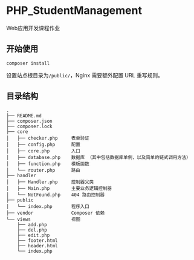 # PHP_StudentManagement
Web应用开发课程作业

## 开始使用
```
composer install
```
设置站点根目录为`/public/`，Nginx 需要额外配置 URL 重写规则。

## 目录结构
```
.
├── README.md
├── composer.json
├── composer.lock
├── core
│   ├── checker.php     表单验证
│   ├── config.php      配置
│   ├── core.php        入口
│   ├── database.php    数据库 （其中包括数据库单例，以及简单的链式调用方法）
│   ├── function.php    模板函数
│   └── router.php      路由
├── handler
│   ├── Handler.php     控制器父类
│   ├── Main.php        主要业务逻辑控制器
│   └── NotFound.php    404 路由控制器
├── public
│   └── index.php       程序入口
├── vendor              Composer 依赖
└── views               视图
    ├── add.php
    ├── del.php
    ├── edit.php
    ├── footer.html
    ├── header.html
    └── index.php
```